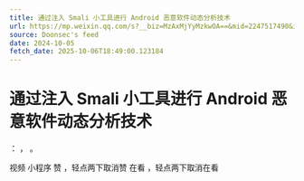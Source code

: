 ```yaml
---
title: 通过注入 Smali 小工具进行 Android 恶意软件动态分析技术
url: https://mp.weixin.qq.com/s?__biz=MzAxMjYyMzkwOA==&mid=2247517490&idx=2&sn=7954df6ce4856a2ecf964958f1fff682
source: Doonsec's feed
date: 2024-10-05
fetch_date: 2025-10-06T18:49:00.123184
---
```


# 通过注入 Smali 小工具进行 Android 恶意软件动态分析技术

：
，
。

视频
小程序
赞
，轻点两下取消赞
在看
，轻点两下取消在看